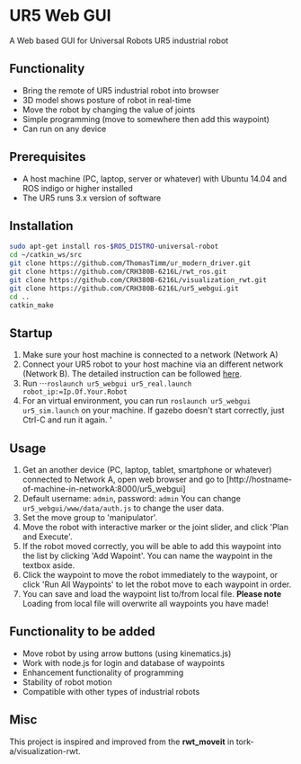 # UR5 Web GUI
A Web based GUI for Universal Robots UR5 industrial robot

## Functionality
- Bring the remote of UR5 industrial robot into browser
- 3D model shows posture of robot in real-time
- Move the robot by changing the value of joints
- Simple programming (move to somewhere then add this waypoint)
- Can run on any device

## Prerequisites
- A host machine (PC, laptop, server or whatever) with Ubuntu 14.04 and ROS indigo or higher installed
- The UR5 runs 3.x version of software

## Installation
```sh
sudo apt-get install ros-$ROS_DISTRO-universal-robot
cd ~/catkin_ws/src
git clone https://github.com/ThomasTimm/ur_modern_driver.git
git clone https://github.com/CRH380B-6216L/rwt_ros.git
git clone https://github.com/CRH380B-6216L/visualization_rwt.git 
git clone https://github.com/CRH380B-6216L/ur5_webgui.git 
cd ..
catkin_make
```

## Startup
1. Make sure your host machine is connected to a network (Network A)
1. Connect your UR5 robot to your host machine via an different network (Network B). The detailed instruction can be followed [here](http://wiki.ros.org/universal_robot/Tutorials/Getting%20Started%20with%20a%20Universal%20Robot%20and%20ROS-Industrial#Configure_your_hardware).
2. Run
⋅⋅⋅`roslaunch ur5_webgui ur5_real.launch robot_ip:=Ip.Of.Your.Robot`
3. For an virtual environment, you can run `roslaunch ur5_webgui ur5_sim.launch` on your machine. If gazebo doesn't start correctly, just Ctrl-C and run it again.
'
## Usage
1. Get an another device (PC, laptop, tablet, smartphone or whatever) connected to Network A, open web browser and go to [http://hostname-of-machine-in-networkA:8000/ur5_webgui]
5. Default username: `admin`, password: `admin` You can change `ur5_webgui/www/data/auth.js` to change the user data.
6. Set the move group to 'manipulator'.
7. Move the robot with interactive marker or the joint slider, and click 'Plan and Execute'.
8. If the robot moved correctly, you will be able to add this waypoint into the list by clicking 'Add Wapoint'. You can name the waypoint in the textbox aside.
9. Click the waypoint to move the robot immediately to the waypoint, or click 'Run All Waypoints' to let the robot move to each waypoint in order.
7. You can save and load the waypoint list to/from local file. **Please note** Loading from local file will overwrite all waypoints you have made!

## Functionality to be added
- Move robot by using arrow buttons (using kinematics.js)
- Work with node.js for login and database of waypoints
- Enhancement functionality of programming
- Stability of robot motion
- Compatible with other types of industrial robots

## Misc
This project is inspired and improved from the **rwt_moveit** in tork-a/visualization-rwt.
